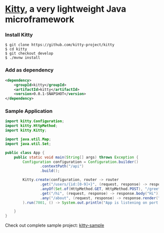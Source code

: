 # [Kitty](https://github.com/kitty-project/kitty), a very lightweight Java microframework
### Install Kitty
```shell
$ git clone https://github.com/kitty-project/kitty
$ cd kitty
$ git checkout develop
$ ./mvnw install
```
### Add as dependency
```xml
<dependency>
    <groupId>kitty</groupId>
    <artifactId>kitty</artifactId>
    <version>0.0.1-SNAPSHOT</version>
</dependency>
```
### Sample Application
```java
import kitty.Configuration;
import kitty.HttpMethod;
import kitty.Kitty;

import java.util.Map;
import java.util.Set;

public class App {
    public static void main(String[] args) throws Exception {
        Configuration configuration = Configuration.builder()
                .contextPath("/api")
                .build();

        Kitty.create(configuration, router -> router
                .get("/users/{id:[0-9]+}", (request, response) -> response.body("Hi user 1!"))
                .anyOf(Set.of(HttpMethod.GET, HttpMethod.POST), "/greetings", (request, response) -> response.body(Map.of("name", "Kitty")).render("greetings")).withoutContextPath()
                .get("/hi", (request, response) -> response.body("Hi"))
                .any("/about", (request, response) -> response.render("about")).withoutContextPath()
        ).run(7001, () -> System.out.println("App is listening on port " + 7001 + "..."));

    }
}

```
Check out complete sample project: [kitty-sample](https://github.com/kitty-project/kitty-sample)